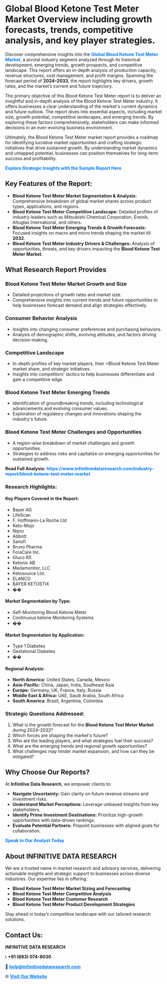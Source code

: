 <h1>Global Blood Ketone Test Meter Market Overview including growth forecasts, trends, competitive analysis, and key player strategies.</h1>
<p>
Discover comprehensive insights into the 
<a href="https://www.infinitivedataresearch.com/industry-report/blood-ketone-test-meter-market" rel="dofollow" style="color: #007BFF; text-decoration: none;"><strong>Global Blood Ketone Test Meter Market</strong></a>, a pivotal industry segment analyzed through its historical development, emerging trends, growth prospects, and competitive landscape. This report offers an in-depth analysis of production capacity, revenue structures, cost management, and profit margins. Spanning the forecast period of <strong>2024–2033</strong>, the report highlights key drivers, growth rates, and the market’s current and future trajectory.
</p>
<p>
The primary objective of this Blood Ketone Test Meter report is to deliver an insightful and in-depth analysis of the Blood Ketone Test Meter industry. It offers businesses a clear understanding of the market's current dynamics and future outlook. The report dives into essential aspects, including market size, growth potential, competitive landscapes, and emerging trends. By exploring these factors comprehensively, stakeholders can make informed decisions in an ever-evolving business environment.
</p>
<p>
Ultimately, the Blood Ketone Test Meter market report provides a roadmap for identifying lucrative market opportunities and crafting strategic initiatives that drive sustained growth. By understanding market dynamics and untapped potential, businesses can position themselves for long-term success and profitability.
</p>
<p>
<a href="https://www.infinitivedataresearch.com/request-sample/reportId=109107" style="color: #007BFF; text-decoration: none;"><strong>Explore Strategic Insights with the Sample Report Here</strong></a>
</p>

<h2>Key Features of the Report:</h2>
<ul>
<li><strong>Blood Ketone Test Meter Market Segmentation & Analysis:</strong> Comprehensive breakdown of global market shares across product types, applications, and regions.</li>
<li><strong>Blood Ketone Test Meter Competitive Landscape:</strong> Detailed profiles of industry leaders such as Mitsubishi Chemical Corporation, Evonik, Altuglas International, and others.</li>
<li><strong>Blood Ketone Test Meter Emerging Trends & Growth Forecasts:</strong> Focused insights on macro and micro trends shaping the market till <strong>2032</strong>.</li>
<li><strong>Blood Ketone Test Meter Industry Drivers & Challenges:</strong> Analysis of opportunities, threats, and key drivers impacting the <strong>Blood Ketone Test Meter Market</strong>.</li>
</ul>

<h2>What Research Report Provides</h2>
<h3>Blood Ketone Test Meter Market Growth and Size</h3>
<ul>
<li>Detailed projections of growth rates and market size.</li>
<li>Comprehensive insights into current trends and future opportunities to help businesses forecast demand and align strategies effectively.</li>
</ul>

<h3>Consumer Behavior Analysis</h3>
<ul>
<li>Insights into changing consumer preferences and purchasing behaviors.</li>
<li>Analysis of demographic shifts, evolving attitudes, and factors driving decision-making.</li>
</ul>

<h3>Competitive Landscape</h3>
<ul>
<li>In-depth profiles of key market players, their >Blood Ketone Test Meter market share, and strategic initiatives.</li>
<li>Insights into competitors' tactics to help businesses differentiate and gain a competitive edge.</li>
</ul>

<h3>Blood Ketone Test Meter Emerging Trends</h3>
<ul>
<li>Identification of groundbreaking trends, including technological advancements and evolving consumer values.</li>
<li>Exploration of regulatory changes and innovations shaping the industry's future.</li>
</ul>

<h3>Blood Ketone Test Meter Challenges and Opportunities</h3>
<ul>
<li>A region-wise breakdown of market challenges and growth opportunities.</li>
<li>Strategies to address risks and capitalize on emerging opportunities for sustained growth.</li>
</ul>
<p><strong>Read Full Analysis:</strong> <a href="https://www.infinitivedataresearch.com/industry-report/blood-ketone-test-meter-market" rel="dofollow" style="color: #007BFF; text-decoration: none;"><strong>https://www.infinitivedataresearch.com/industry-report/blood-ketone-test-meter-market</strong></a></p>
<h3>Research Highlights:</h3>
<h4>Key Players Covered in the Report:</h4>
<ul><li>Bayer AG</li><li>LifeScan</li><li>F. Hoffmann-La Roche Ltd</li><li>Keto-Mojo</li><li>Nipro</li><li>Abbott</li><li>Sanofi</li><li>Bruno Pharma</li><li>ForaCare Inc.</li><li>Gluco RX</li><li>Ketonix AB</li><li>Medamonitor, LLC</li><li>Ketosource Ltd.</li><li>ELANCO</li><li>BAYER KETOSTIX</li><li>��</li></ul>
<h4>Market Segmentation by Type:</h4>
<ul><li>Self-Monitoring Blood Ketone Meter</li><li>Continuous ketone Monitoring Systems</li><li>��</li></ul>
<h4>Market Segmentation by Application:</h4>
<ul><li>Type 1 Diabetes</li><li>Gestational Diabetes</li><li>��</li></ul>

<h4>Regional Analysis:</h4>
<ul>
<li><strong>North America:</strong> United States, Canada, Mexico</li>
<li><strong>Asia-Pacific:</strong> China, Japan, India, Southeast Asia</li>
<li><strong>Europe:</strong> Germany, UK, France, Italy, Russia</li>
<li><strong>Middle East & Africa:</strong> UAE, Saudi Arabia, South Africa</li>
<li><strong>South America:</strong> Brazil, Argentina, Colombia</li>
</ul>

<h3>Strategic Questions Addressed:</h3>
<ol>
<li>What is the growth forecast for the <strong>Blood Ketone Test Meter Market</strong> during 2024–2032?</li>
<li>Which forces are shaping the market's future?</li>
<li>Who are the leading players, and what strategies fuel their success?</li>
<li>What are the emerging trends and regional growth opportunities?</li>
<li>What challenges may hinder market expansion, and how can they be mitigated?</li>
</ol>

<h2>Why Choose Our Reports?</h2>
<p>At <strong>Infinitive Data Research</strong>, we empower clients to:</p>
<ul>
<li><strong>Navigate Uncertainty:</strong> Gain clarity on future revenue streams and investment risks.</li>
<li><strong>Understand Market Perceptions:</strong> Leverage unbiased insights from key stakeholders.</li>
<li><strong>Identify Prime Investment Destinations:</strong> Prioritize high-growth opportunities with data-driven rankings.</li>
<li><strong>Evaluate Potential Partners:</strong> Pinpoint businesses with aligned goals for collaboration.</li>
</ul>
<p><a href="https://www.infinitivedataresearch.com/industry-report/blood-ketone-test-meter-market" rel="dofollow" style="color: #007BFF; text-decoration: none;"><strong>Speak to Our Analyst Today</strong></a></p>

<h2>About INFINITIVE DATA RESEARCH</h2>
<p>We are a trusted name in market research and advisory services, delivering actionable insights and strategic support to businesses across diverse industries. Our expertise lies in offering:</p>
<ul>
<li><strong>Blood Ketone Test Meter Market Sizing and Forecasting</strong></li>
<li><strong>Blood Ketone Test Meter Competitive Analysis</strong></li>
<li><strong>Blood Ketone Test Meter Customer Research</strong></li>
<li><strong>Blood Ketone Test Meter Product Development Strategies</strong></li>
</ul>
<p>Stay ahead in today’s competitive landscape with our tailored research solutions.</p>

<h2>Contact Us:</h2>
<p><strong>INFINITIVE DATA RESEARCH</strong></p>
<p>📞 <strong>+91 (883) 074-8030</strong></p>
<p>📧 <strong><a href="mailto:help@infinitivedataresearch.com" style="color: #007BFF;">help@infinitivedataresearch.com</a></strong></p>
<p>🌐 <strong><a href="https://www.infinitivedataresearch.com" rel="dofollow" style="color: #007BFF;">Visit Our Website</a></strong></p>